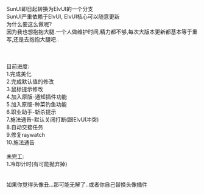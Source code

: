 SunUI即日起转换为ElvUI的一个分支<br/>
SunUI严重依赖于ElvUI, ElvUI核心可以随意更新<br/>
为什么要这么做呢?<br/>
因为我也想抱抱大腿.一个人做维护时间,精力都不够,每次大版本更新都基本等于重写,还是去抱抱大腿吧..<br/>
<br/>
<br/>
<br/>
目前进度:<br/>
1.完成美化<br/>
2.完成默认值的修改<br/>
3.鼠标提示修改<br/>
4.加入原版-通知插件功能<br/>
5.加入原版-种菜钓鱼功能<br/>
6.职业助手-斩杀提示<br/>
7.施法通告-默认关闭打断(跟ElvUI冲突)<br/>
8.自动交接任务<br/>
9.修复raywatch<br/>
10.施法通告<br/>
<br/>
未完工:<br/>
1.冷却计时(有可能抛弃掉)<br/>
<br/>
<br/>
如果你觉得头像丑...那可能无解了..或者你自己替换头像插件<br/>
